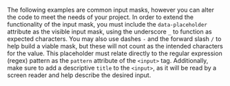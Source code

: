 The following examples are common input masks, however you can alter the code to meet the needs of your project. In order to extend the functionality of the input mask, you must include the `data-placeholder` attribute as the visible input mask, using the underscore `_` to function as expected characters. You may also use dashes `-` and the forward slash `/` to help build a viable mask, but these will not count as the intended characters for the value. This placeholder must relate directly to the regular expression (regex) pattern as the `pattern` attribute of the `<input>` tag. Additionally, make sure to add a descriptive `title` to the `<input>`, as it will be read by a screen reader and help describe the desired input. 